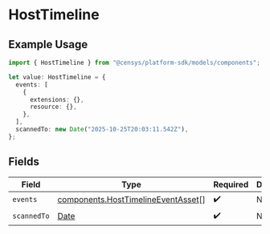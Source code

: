 # HostTimeline

## Example Usage

```typescript
import { HostTimeline } from "@censys/platform-sdk/models/components";

let value: HostTimeline = {
  events: [
    {
      extensions: {},
      resource: {},
    },
  ],
  scannedTo: new Date("2025-10-25T20:03:11.542Z"),
};
```

## Fields

| Field                                                                                         | Type                                                                                          | Required                                                                                      | Description                                                                                   |
| --------------------------------------------------------------------------------------------- | --------------------------------------------------------------------------------------------- | --------------------------------------------------------------------------------------------- | --------------------------------------------------------------------------------------------- |
| `events`                                                                                      | [components.HostTimelineEventAsset](../../models/components/hosttimelineeventasset.md)[]      | :heavy_check_mark:                                                                            | N/A                                                                                           |
| `scannedTo`                                                                                   | [Date](https://developer.mozilla.org/en-US/docs/Web/JavaScript/Reference/Global_Objects/Date) | :heavy_check_mark:                                                                            | N/A                                                                                           |